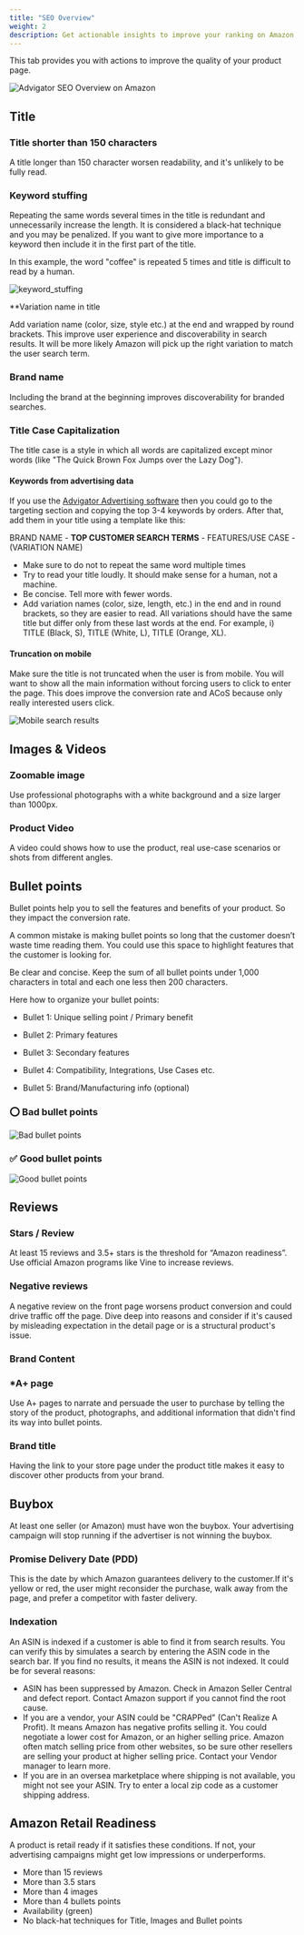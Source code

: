 ```yaml
---
title: "SEO Overview"
weight: 2
description: Get actionable insights to improve your ranking on Amazon
---
```


This tab provides you with actions to improve the quality of your product page.

![Advigator SEO Overview on Amazon](/images/extension/seo/screenshot.png)


## Title

### Title shorter than 150 characters

A title longer than 150 character worsen readability, and it's unlikely to be fully read. 

### Keyword stuffing

Repeating the same words several times in the title is redundant and unnecessarily increase the length. It is considered a black-hat technique and you may be penalized. If you want to give more importance to a keyword then include it in the first part of the title.

In this example, the word "coffee" is repeated 5 times and title is difficult to read by a human.

![keyword_stuffing](/images/extension/seo/keyword_stuffing.png)

**Variation name in title

Add variation name (color, size, style etc.) at the end and wrapped by round brackets. This improve user experience and discoverability in search results. It will be more likely Amazon will pick up the right variation to match the user search term. 

### Brand name

Including the brand at the beginning improves discoverability for branded searches.

### Title Case Capitalization

The title case is a style in which all words are capitalized except minor words (like "The Quick Brown Fox Jumps over the Lazy Dog").


#### Keywords from advertising data

If you use the [Advigator Advertising software](https://www.advigator.com) then you could go to the targeting section and copying the top 3-4 keywords by orders. After that, add them in your title using a template like this:

BRAND NAME - **TOP CUSTOMER SEARCH TERMS** - FEATURES/USE CASE - (VARIATION NAME)

- Make sure to do not to repeat the same word multiple times
- Try to read your title loudly. It should make sense for a human, not a machine.
- Be concise. Tell more with fewer words.
- Add variation names (color, size, length, etc.) in the end and in round brackets, so they are easier to read. All variations should have the same title but differ only from these last words at the end. For example, i) TITLE (Black, S), TITLE (White, L), TITLE (Orange, XL).

#### Truncation on mobile

Make sure the title is not truncated when the user is from mobile. You will want to show all the main information without forcing users to click to enter the page. This does improve the conversion rate and ACoS because only really interested users click.

![Mobile search results](/images/extension/seo/mobile.jpeg)


## Images & Videos

### Zoomable image

Use professional photographs with a white background and a size larger than 1000px.

### Product Video

A video could shows how to use the product, real use-case scenarios or shots from different angles.

## Bullet points

Bullet points help you to sell the features and benefits of your product. So they impact the conversion rate.

A common mistake is making bullet points so long that the customer doesn’t waste time reading them. You could use this space to highlight features that the customer is looking for.

Be clear and concise. Keep the sum of all bullet points under 1,000 characters in total and each one less then 200 characters.

Here how to organize your bullet points:

- Bullet 1: Unique selling point / Primary benefit

- Bullet 2: Primary features

- Bullet 3: Secondary features

- Bullet 4: Compatibility, Integrations, Use Cases etc.

- Bullet 5: Brand/Manufacturing info (optional)

### ⭕ Bad bullet points
![Bad bullet points](/images/extension/seo/bullet-points/bad.png)

### ✅ Good bullet points
![Good bullet points](/images/extension/seo/bullet-points/good.png)


## Reviews

### Stars / Review

At least 15 reviews and 3.5+ stars is the threshold for “Amazon readiness”. Use official Amazon programs like Vine to increase reviews.

### Negative reviews

A negative review on the front page worsens product conversion and could drive traffic off the page. Dive deep into reasons and consider if it's caused by misleading expectation in the detail page or is a structural product's issue.

### Brand Content

### *A+ page

Use A+ pages to narrate and persuade the user to purchase by telling the story of the product, photographs, and additional information that didn't find its way into bullet points.

### Brand title

Having the link to your store page under the product title makes it easy to discover other products from your brand.

## Buybox

At least one seller (or Amazon) must have won the buybox. Your advertising campaign will stop running if the advertiser is not winning the buybox.

### Promise Delivery Date (PDD)

This is the date by which Amazon guarantees delivery to the customer.If it's yellow or red, the user might reconsider the purchase, walk away from the page, and prefer a competitor with faster delivery.

### Indexation

An ASIN is indexed if a customer is able to find it from search results. You can verify this by simulates a search by entering the ASIN code in the search bar. If you find no results, it means the ASIN is not indexed. It could be for several reasons:

- ASIN has been suppressed by Amazon. Check in Amazon Seller Central and defect report. Contact Amazon support if you cannot find the root cause.
- If you are a vendor, your ASIN could be "CRAPPed" (Can't Realize A Profit). It means Amazon has negative profits selling it. You could negotiate a lower cost for Amazon, or an higher selling price. Amazon often match selling price from other websites, so be sure other resellers are selling your product at higher selling price. Contact your Vendor manager to learn more.
- If you are in an oversea marketplace where shipping is not available, you might not see your ASIN. Try to enter a local zip code as a customer shipping address.

## Amazon Retail Readiness

A product is retail ready if it satisfies these conditions. If not, your advertising campaigns might get low impressions or underperforms.
- More than 15 reviews
- More than 3.5 stars
- More than 4 images
- More than 4 bullets points
- Availability (green)
- No black-hat techniques for Title, Images and Bullet points